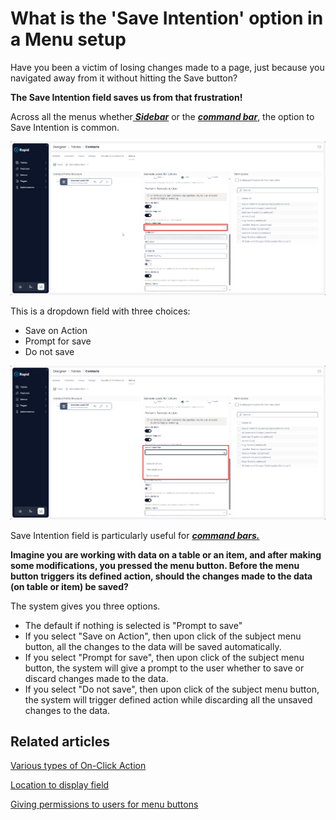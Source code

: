 # What is the 'Save Intention' option in a Menu setup

Have you been a victim of losing changes made to a page, just because you navigated away from it without hitting the Save button?

**The Save Intention field saves us from that frustration!**

Across all the menus whether[ ***Sidebar***](/docs/Rapid/3-User%20Manual/Glossary/glossary.md#sidebar "Sidebar") or the ***[command bar](/docs/Rapid/3-User%20Manual/Glossary/glossary.md#command-bar "Command bar")***, the option to Save Intention is common.

![Save intention configuration location](<Save Intention config location.png>)

This is a dropdown field with three choices:

- Save on Action
- Prompt for save
- Do not save

![Save intention options](<Save intention options.png>)

Save Intention field is particularly useful for [***command bars.***](/docs/Rapid/3-User%20Manual/Glossary/glossary.md#command-bar "Command bar")

**Imagine you are working with data on a table or an item, and after making some modifications, you pressed the menu button. Before the menu button triggers its defined action, should the changes made to the data (on table or item) be saved?**

The system gives you three options.

- The default if nothing is selected is "Prompt to save"
- If you select "Save on Action", then upon click of the subject menu button, all the changes to the data will be saved automatically.
- If you select "Prompt for save", then upon click of the subject menu button, the system will give a prompt to the user whether to save or discard changes made to the data.
- If you select "Do not save", then upon click of the subject menu button, the system will trigger defined action while discarding all the unsaved changes to the data.

## Related articles

[Various types of On-Click Action](/docs/Rapid/4-Keyper%20Manual/2-Designer/3-Menus/3-Menus.md "How to set On-Click Action for a menu item?")

[Location to display field](/docs/Rapid/4-Keyper%20Manual/2-Designer/3-Menus/3-menu-button-configuration/what-is-location-to-display-in-a-menu/what-is-location-to-display-in-a-menu.md "What is Location to Display option in a Menu?")

[Giving permissions to users for menu buttons](/docs/Rapid/4-Keyper%20Manual/2-Designer/3-Menus/3-menu-button-configuration/how-to-set-permission-on-a-menu/how-to-set-permission-on-a-menu.md "How to set Permissions for a Menu button?")
